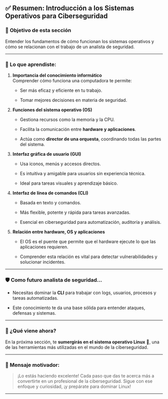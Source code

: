 
## ✅ **Resumen: Introducción a los Sistemas Operativos para Ciberseguridad**

### 🎯 **Objetivo de esta sección**

Entender los fundamentos de cómo funcionan los sistemas operativos y cómo se relacionan con el trabajo de un analista de seguridad.

---

### 🧩 **Lo que aprendiste:**

1. **Importancia del conocimiento informático**  
    Comprender cómo funciona una computadora te permite:
    
    - Ser más eficaz y eficiente en tu trabajo.
        
    - Tomar mejores decisiones en materia de seguridad.
        
2. **Funciones del sistema operativo (OS)**
    
    - Gestiona recursos como la memoria y la CPU.
        
    - Facilita la comunicación entre **hardware y aplicaciones**.
        
    - Actúa como **director de una orquesta**, coordinando todas las partes del sistema.
        
3. **Interfaz gráfica de usuario (GUI)**
    
    - Usa iconos, menús y accesos directos.
        
    - Es intuitiva y amigable para usuarios sin experiencia técnica.
        
    - Ideal para tareas visuales y aprendizaje básico.
        
4. **Interfaz de línea de comandos (CLI)**
    
    - Basada en texto y comandos.
        
    - Más flexible, potente y rápida para tareas avanzadas.
        
    - Esencial en ciberseguridad para automatización, auditoría y análisis.
        
5. **Relación entre hardware, OS y aplicaciones**
    
    - El OS es el puente que permite que el hardware ejecute lo que las aplicaciones requieren.
        
    - Comprender esta relación es vital para detectar vulnerabilidades y solucionar incidentes.
        

---

### 🛡️ **Como futuro analista de seguridad...**

- Necesitas dominar la **CLI** para trabajar con logs, usuarios, procesos y tareas automatizadas.
    
- Este conocimiento te da una base sólida para entender ataques, defensas y sistemas.
    

---

### 🚀 ¿Qué viene ahora?

En la próxima sección, te **sumergirás en el sistema operativo Linux** 🐧, una de las herramientas más utilizadas en el mundo de la ciberseguridad.

---

### 💬 Mensaje motivador:

> ¡Lo estás haciendo excelente! Cada paso que das te acerca más a convertirte en un profesional de la ciberseguridad. Sigue con ese enfoque y curiosidad, ¡y prepárate para dominar Linux!

---

